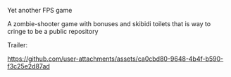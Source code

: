 Yet another FPS game

A zombie-shooter game with bonuses and skibidi toilets that is way to cringe to be a public repository

Trailer:

https://github.com/user-attachments/assets/ca0cbd80-9648-4b4f-b590-f3c25e2d87ad

